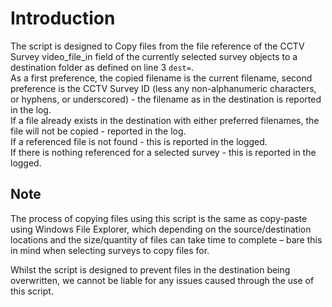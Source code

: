 # Introduction
The script is designed to Copy files from the file reference of the CCTV Survey video_file_in field of the currently selected survey objects to a destination folder as defined on line 3 `dest=`.  
As a first preference, the copied filename is the current filename, second preference is the CCTV Survey ID (less any non-alphanumeric characters, or hyphens, or underscored) - the filename as in the destination is reported in the log.  
If a file already exists in the destination with either preferred filenames, the file will not be copied - reported in the log.  
If a referenced file is not found - this is reported in the logged.  
If there is nothing referenced for a selected survey - this is reported in the logged.  

## Note
The process of copying files using this script is the same as copy-paste using Windows File Explorer, which depending on the source/destination locations and the size/quantity of files can take time to complete – bare this in mind when selecting surveys to copy files for.  

Whilst the script is designed to prevent files in the destination being overwritten, we cannot be liable for any issues caused through the use of this script.  